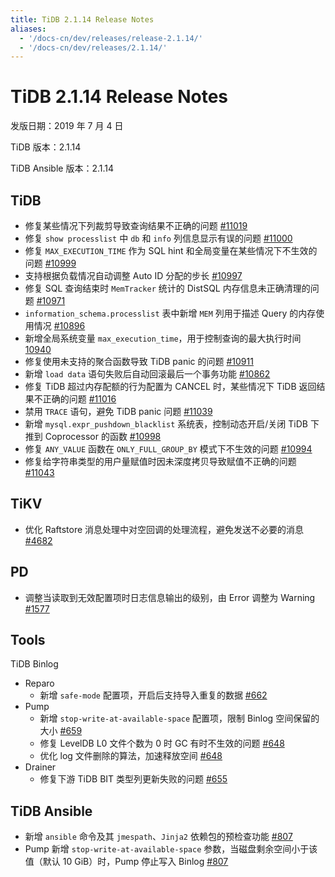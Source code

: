```yaml
---
title: TiDB 2.1.14 Release Notes
aliases:
  - '/docs-cn/dev/releases/release-2.1.14/'
  - '/docs-cn/dev/releases/2.1.14/'
---
```


# TiDB 2.1.14 Release Notes

发版日期：2019 年 7 月 4 日

TiDB 版本：2.1.14

TiDB Ansible 版本：2.1.14

## TiDB

- 修复某些情况下列裁剪导致查询结果不正确的问题 [#11019](https://github.com/pingcap/tidb/pull/11019)
- 修复 `show processlist` 中 `db` 和 `info` 列信息显示有误的问题 [#11000](https://github.com/pingcap/tidb/pull/11000)
- 修复 `MAX_EXECUTION_TIME` 作为 SQL hint 和全局变量在某些情况下不生效的问题 [#10999](https://github.com/pingcap/tidb/pull/10999)
- 支持根据负载情况自动调整 Auto ID 分配的步长 [#10997](https://github.com/pingcap/tidb/pull/10997)
- 修复 SQL 查询结束时 `MemTracker` 统计的 DistSQL 内存信息未正确清理的问题 [#10971](https://github.com/pingcap/tidb/pull/10971)
- `information_schema.processlist` 表中新增 `MEM` 列用于描述 Query 的内存使用情况 [#10896](https://github.com/pingcap/tidb/pull/10896)
- 新增全局系统变量  `max_execution_time`，用于控制查询的最大执行时间 [10940](https://github.com/pingcap/tidb/pull/10940)
- 修复使用未支持的聚合函数导致 TiDB panic 的问题 [#10911](https://github.com/pingcap/tidb/pull/10911)
- 新增 `load data` 语句失败后自动回滚最后一个事务功能 [#10862](https://github.com/pingcap/tidb/pull/10862)
- 修复 TiDB 超过内存配额的行为配置为 CANCEL 时，某些情况下 TiDB 返回结果不正确的问题 [#11016](https://github.com/pingcap/tidb/pull/11016)
- 禁用 `TRACE` 语句，避免 TiDB panic 问题 [#11039](https://github.com/pingcap/tidb/pull/11039)
- 新增 `mysql.expr_pushdown_blacklist` 系统表，控制动态开启/关闭 TiDB 下推到 Coprocessor 的函数 [#10998](https://github.com/pingcap/tidb/pull/10998)
- 修复 `ANY_VALUE` 函数在 `ONLY_FULL_GROUP_BY` 模式下不生效的问题 [#10994](https://github.com/pingcap/tidb/pull/10994)
- 修复给字符串类型的用户量赋值时因未深度拷贝导致赋值不正确的问题 [#11043](https://github.com/pingcap/tidb/pull/11043)

## TiKV

- 优化 Raftstore 消息处理中对空回调的处理流程，避免发送不必要的消息 [#4682](https://github.com/tikv/tikv/pull/4682)

## PD

- 调整当读取到无效配置项时日志信息输出的级别，由 Error 调整为 Warning [#1577](https://github.com/pingcap/pd/pull/1577)

## Tools

TiDB Binlog

- Reparo
    - 新增 `safe-mode` 配置项，开启后支持导入重复的数据 [#662](https://github.com/pingcap/tidb-binlog/pull/662)
- Pump
    - 新增 `stop-write-at-available-space` 配置项，限制 Binlog 空间保留的大小 [#659](https://github.com/pingcap/tidb-binlog/pull/659)
    - 修复 LevelDB L0 文件个数为 0 时 GC 有时不生效的问题 [#648](https://github.com/pingcap/tidb-binlog/pull/648)
    - 优化 log 文件删除的算法，加速释放空间 [#648](https://github.com/pingcap/tidb-binlog/pull/648)
- Drainer
    - 修复下游 TiDB BIT 类型列更新失败的问题 [#655](https://github.com/pingcap/tidb-binlog/pull/655)

## TiDB Ansible

- 新增 `ansible` 命令及其 `jmespath`、`Jinja2` 依赖包的预检查功能 [#807](https://github.com/pingcap/tidb-ansible/pull/807)
- Pump 新增 `stop-write-at-available-space` 参数，当磁盘剩余空间小于该值（默认 10 GiB）时，Pump 停止写入 Binlog [#807](https://github.com/pingcap/tidb-ansible/pull/807)
